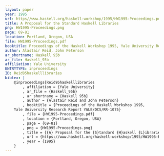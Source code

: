 ```yaml
---
layout: paper
year: 1995
url: https//www.haskell.org/haskell-workshop/1995/HW1995-Proceedings.pdf
title: A Proposal for the Standard Haskell Libraries
png: HW1995-Proceedings.png
page: 69-81
location: Portland, Oregon, USA
file: HW1995-Proceedings.pdf
booktitle: Proceedings of the Haskell Workshop 1995, Yale University Research Report YALE/DCS/RR-1075
author: Alastair Reid, John Peterson
ar_shortname: Haskell 95b
ar_file: Haskell_95b
affiliation: Yale University
ENTRYTYPE: inproceedings
ID: Reid95haskelllibraries
bibtex: |
    @inproceedings{Reid95haskelllibraries
        , affiliation = {Yale University}
        , ar_file = {Haskell_95b}
        , ar_shortname = {Haskell 95b}
        , author = {Alastair Reid and John Peterson}
        , booktitle = {Proceedings of the Haskell Workshop 1995,
    Yale University Research Report YALE/DCS/RR-1075}
        , file = {HW1995-Proceedings.pdf}
        , location = {Portland, Oregon, USA}
        , page = {69-81}
        , png = {HW1995-Proceedings.png}
        , title = {{A} Proposal for the {S}tandard {H}askell {L}ibraries}
        , url = {https://www.haskell.org/haskell-workshop/1995/HW1995-Proceedings.pdf}
        , year = {1995}
    }
---
```

